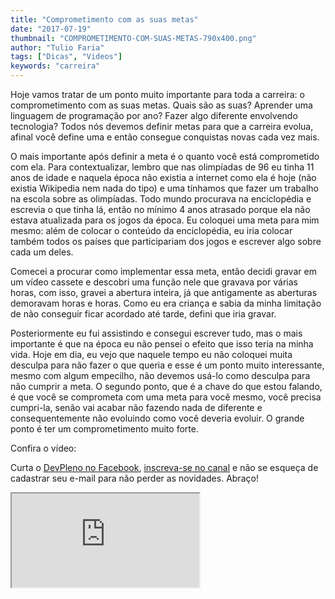 ```yaml
---
title: "Comprometimento com as suas metas"
date: "2017-07-19"
thumbnail: "COMPROMETIMENTO-COM-SUAS-METAS-790x400.png"
author: "Tulio Faria"
tags: ["Dicas", "Videos"]
keywords: "carreira"
---
```



Hoje vamos tratar de um ponto muito importante para toda a carreira: o comprometimento com as suas metas. Quais são as suas? Aprender uma linguagem de programação por ano? Fazer algo diferente envolvendo tecnologia? Todos nós devemos definir metas para que a carreira evolua, afinal você define uma e então  consegue conquistas novas cada vez mais.

O mais importante após definir a meta é o quanto você está comprometido com ela. Para contextualizar, lembro que nas olimpíadas de 96 eu tinha 11 anos de idade e naquela época não existia a internet como ela é hoje (não existia Wikipedia nem nada do tipo) e uma tínhamos que fazer um trabalho na escola sobre as olimpíadas. Todo mundo procurava na enciclopédia e escrevia o que tinha lá, então no mínimo 4 anos atrasado porque ela não estava atualizada para os jogos da época. Eu coloquei uma meta para mim mesmo: além de colocar o conteúdo da enciclopédia, eu iria colocar também todos os países que participariam dos jogos e escrever algo sobre cada um deles.

Comecei a procurar como implementar essa meta, então decidi gravar em um vídeo cassete e descobri uma função nele que gravava por várias horas, com isso, gravei a abertura inteira, já que antigamente as aberturas demoravam horas e horas. Como eu era criança e sabia da minha limitação de não conseguir ficar acordado até tarde, defini que iria gravar.

Posteriormente eu fui assistindo e consegui escrever tudo, mas o mais importante é que na época eu não pensei o efeito que isso teria na minha vida. Hoje em dia, eu vejo que naquele tempo eu não coloquei muita desculpa para não fazer o que queria e esse é um ponto muito interessante, mesmo com algum empecilho, não devemos usá-lo como desculpa para não cumprir a meta. O segundo ponto, que é a chave do que estou falando, é que você se comprometa com uma meta para você mesmo, você precisa cumpri-la, senão vai acabar não fazendo nada de diferente e consequentemente não evoluindo como você deveria evoluir. O grande ponto é ter um comprometimento muito forte.

Confira o vídeo:

  Curta o [DevPleno no Facebook](https://www.facebook.com/devpleno), [inscreva-se no canal](https://www.youtube.com/devplenocom) e não se esqueça de cadastrar seu e-mail para não perder as novidades. Abraço!


 <div class="embed-responsive embed-responsive-16by9"> 
 <iframe class="embed-responsive-item" src="https://www.youtube.com/embed/zrOJVx8IO64" allowfullscreen></iframe> 
 </div>